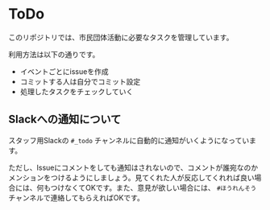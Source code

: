 # ToDo
このリポジトリでは、市民団体活動に必要なタスクを管理しています。

利用方法は以下の通りです。

- イベントごとにissueを作成
- コミットする人は自分でコミット設定
- 処理したタスクをチェックしていく

## Slackへの通知について
スタッフ用Slackの `#_todo` チャンネルに自動的に通知がいくようになっています。

ただし、Issueにコメントをしても通知はされないので、コメントが誰宛なのかメンションをつけるようにしましょう。見てくれた人が反応してくれれば良い場合には、何もつけなくてOKです。また、意見が欲しい場合には、 `#ほうれんそう` チャンネルで連絡してもらえればOKです。
